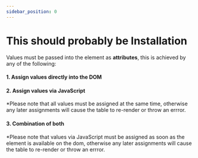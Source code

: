 ```yaml
---
sidebar_position: 0
---
```


# This should probably be Installation

<!-- Let's discover **Docusaurus in less than 5 minutes**. -->

<!-- Get started by **creating a new site**. -->

Values must be passed into the element as **attributes**, this is achieved by any of the following:

#### 1. Assign values directly into the DOM

#### 2. Assign values via JavaScript

\*Please note that all values must be assigned at the same time, otherwise any later assignments will cause the table to re-render or throw an errror.

#### 3. Combination of both

\*Please note that values via JavaScript must be assigned as soon as the element is available on the dom, otherwise any later assignments will cause the table
to re-render or throw an errror.

<!-- Or **try Docusaurus immediately** with **[docusaurus.new](https://docusaurus.new)**. -->

<!-- ### What you'll need

- [Node.js](https://nodejs.org/en/download/) version 16.14 or above:
  - When installing Node.js, you are recommended to check all checkboxes related to dependencies.

## Generate a new site

Generate a new Docusaurus site using the **classic template**.

The classic template will automatically be added to your project after you run the command:

```bash
npm init docusaurus@latest my-website classic
```

You can type this command into Command Prompt, Powershell, Terminal, or any other integrated terminal of your code editor.

The command also installs all necessary dependencies you need to run Docusaurus.

## Start your site

Run the development server:

```bash
cd my-website
npm run start
```

The `cd` command changes the directory you're working with. In order to work with your newly created Docusaurus site, you'll need to navigate the terminal there.

The `npm run start` command builds your website locally and serves it through a development server, ready for you to view at http://localhost:3000/.

Open `docs/API/how-to.md` (this page) and edit some lines: the site **reloads automatically** and displays your changes. -->
